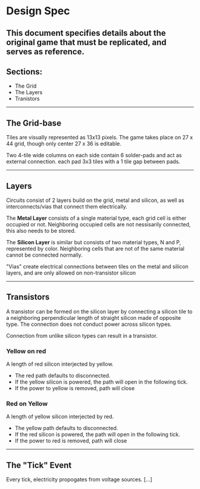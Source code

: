 # Design Spec

 This document specifies details about the original game that must be replicated, and serves as reference.
---

## Sections:
- The Grid
- The Layers
- Tranistors

---
## The Grid-base

Tiles are visually represented as 13x13 pixels. The game takes place on 27 x 44 grid, though only center 27 x 36 is editable.

Two 4-tile wide columns on each side contain 6 solder-pads and act as external connection. each pad 3x3 tiles with a 1 tile gap between pads.

---
## Layers

Circuits consist of 2 layers build on the grid, metal and silicon, as well as interconnects/vias that connect them electrically.

The **Metal Layer** consists of a single material type, each grid cell is either occupied or not. Neighboring occupied cells are not nessisarily connected, this also needs to be stored.

The **Silicon Layer** is similar but consists of two material types, N and P, represented by color. Neighboring cells that are not of the same material cannot be connected normally.

"Vias" create electrical connections between tiles on the metal and silicon layers, and are only allowed on non-transistor silicon

---
## Transistors

A transistor can be formed on the silicon layer by connecting a silicon tile to a neighboring perpendicular length of straight silicon made of opposite type. The connection does not conduct power across silicon types.

Connection from unlike silicon types can result in a transistor.

### Yellow on red
A length of red silicon interjected by yellow.

- The red path defaults to disconnected.
- If the yellow silicon is powered, the path will open in the following tick.
- If the power to yellow is removed, path will close

### Red on Yellow
A length of yellow silicon interjected by red.

- The yellow path defaults to disconnected.
- If the red silicon is powered, the path will open in the following tick.
- If the power to red is removed, path will close

---
## The "Tick" Event

Every tick, electricity propogates from voltage sources. [...]